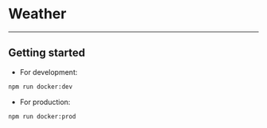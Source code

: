 # Weather

---

## Getting started

* For development:

```bash
npm run docker:dev 
```

* For production:

```bash
npm run docker:prod 
```